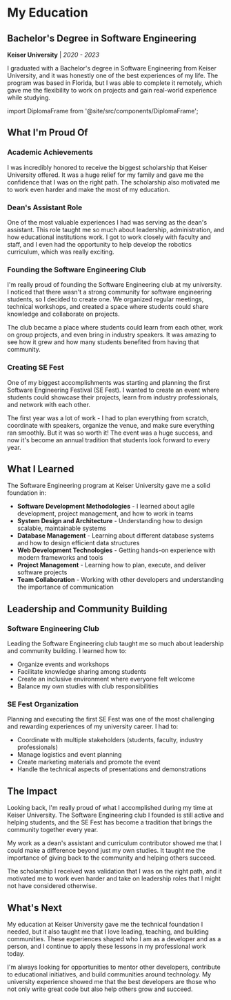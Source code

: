 # My Education

## Bachelor's Degree in Software Engineering

**Keiser University** | _2020 - 2023_

I graduated with a Bachelor's degree in Software Engineering from Keiser University, and it was honestly one of the best experiences of my life. The program was based in Florida, but I was able to complete it remotely, which gave me the flexibility to work on projects and gain real-world experience while studying.

import DiplomaFrame from '@site/src/components/DiplomaFrame';

<DiplomaFrame />

## What I'm Proud Of

### Academic Achievements

I was incredibly honored to receive the biggest scholarship that Keiser University offered. It was a huge relief for my family and gave me the confidence that I was on the right path. The scholarship also motivated me to work even harder and make the most of my education.

### Dean's Assistant Role

One of the most valuable experiences I had was serving as the dean's assistant. This role taught me so much about leadership, administration, and how educational institutions work. I got to work closely with faculty and staff, and I even had the opportunity to help develop the robotics curriculum, which was really exciting.

### Founding the Software Engineering Club

I'm really proud of founding the Software Engineering club at my university. I noticed that there wasn't a strong community for software engineering students, so I decided to create one. We organized regular meetings, technical workshops, and created a space where students could share knowledge and collaborate on projects.

The club became a place where students could learn from each other, work on group projects, and even bring in industry speakers. It was amazing to see how it grew and how many students benefited from having that community.

### Creating SE Fest

One of my biggest accomplishments was starting and planning the first Software Engineering Festival (SE Fest). I wanted to create an event where students could showcase their projects, learn from industry professionals, and network with each other.

The first year was a lot of work - I had to plan everything from scratch, coordinate with speakers, organize the venue, and make sure everything ran smoothly. But it was so worth it! The event was a huge success, and now it's become an annual tradition that students look forward to every year.

## What I Learned

The Software Engineering program at Keiser University gave me a solid foundation in:

- **Software Development Methodologies** - I learned about agile development, project management, and how to work in teams
- **System Design and Architecture** - Understanding how to design scalable, maintainable systems
- **Database Management** - Learning about different database systems and how to design efficient data structures
- **Web Development Technologies** - Getting hands-on experience with modern frameworks and tools
- **Project Management** - Learning how to plan, execute, and deliver software projects
- **Team Collaboration** - Working with other developers and understanding the importance of communication

## Leadership and Community Building

### Software Engineering Club

Leading the Software Engineering club taught me so much about leadership and community building. I learned how to:

- Organize events and workshops
- Facilitate knowledge sharing among students
- Create an inclusive environment where everyone felt welcome
- Balance my own studies with club responsibilities

### SE Fest Organization

Planning and executing the first SE Fest was one of the most challenging and rewarding experiences of my university career. I had to:

- Coordinate with multiple stakeholders (students, faculty, industry professionals)
- Manage logistics and event planning
- Create marketing materials and promote the event
- Handle the technical aspects of presentations and demonstrations

## The Impact

Looking back, I'm really proud of what I accomplished during my time at Keiser University. The Software Engineering club I founded is still active and helping students, and the SE Fest has become a tradition that brings the community together every year.

My work as a dean's assistant and curriculum contributor showed me that I could make a difference beyond just my own studies. It taught me the importance of giving back to the community and helping others succeed.

The scholarship I received was validation that I was on the right path, and it motivated me to work even harder and take on leadership roles that I might not have considered otherwise.

## What's Next

My education at Keiser University gave me the technical foundation I needed, but it also taught me that I love leading, teaching, and building communities. These experiences shaped who I am as a developer and as a person, and I continue to apply these lessons in my professional work today.

I'm always looking for opportunities to mentor other developers, contribute to educational initiatives, and build communities around technology. My university experience showed me that the best developers are those who not only write great code but also help others grow and succeed.
